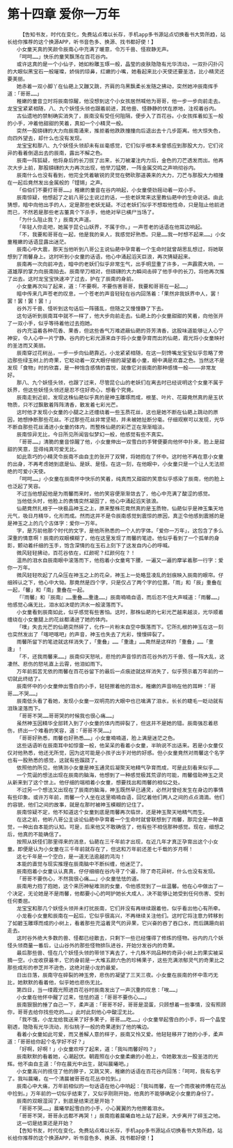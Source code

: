 # 第十四章 爱你一万年
        【告知书友，时代在变化，免费站点难以长存，手机app多书源站点切换看书大势所趋，站长给你推荐的这个换源APP，听书音色多、换源、找书都好使！】
       小女童天真的笑颜令辰南心中充满了暖意，令万千兽、怪寂静无声。
       「呵呵……」快乐的童笑飘荡在百花谷内。
       或许这真的是一个小仙子，她如粉雕玉琢一般，晶莹的皮肤隐隐有光华流动，一双扑闪扑闪的大眼似黑宝石一般璀璨，娇俏的琼鼻，红嫩的小嘴，她看起来比小天使还要圣洁，比小精灵还要美丽。
       她赤着一双小脚丫在仙葩上又蹦又跳，齐肩的乌黑飘柔长发随之拂动，突然她冲辰南挥手道：「哥哥……」
       稚嫩的童音立时将辰南惊醒，他没想到这个小女孩居然喊他为哥哥，他一步一步向前走去。龙宝宝紧紧相随，八、九个妖怪头领也跟着前进，其他兽、怪静静的伏在原地，注视着谷内。
       古仙遗地的禁制确实消失了，辰南没有受任何阻隔，便步入了百花谷。小女孩挥着如玉一般的小手，冲着他甜甜的笑着，真如一个小精灵一般。
       突然一股磅礴的大力向辰南涌来，推拒着他跌跌撞撞向后退出去十几步距离。他大惊失色，向四外望去，却什么也没有发现。
       龙宝宝和那八、九个妖怪头领却未有丝毫感觉，它们似乎根本未曾感应到那股大力，它们诧异的看着倒退出去的辰南，露出不解之色。
       辰南一阵狐疑，他将身后的长刀拔了出来，长刀被灌注内力后，金色的刀芒透发而出。他再次大步上前，那股磅礴的大力再次出现，他举刀猛劈，一阵金属交鸣之声响彻谷内。
       辰南什么也没有看到，他完全凭着敏锐的灵觉在劈砍那道袭来的大力，刀芒与那股大力相撞在一起后竟然发出金属般的「铿锵」之声。
       「伯伯们不要打哥哥……」稚嫩的童音在谷内响起，小女童使劲摇动着一双小手。
       辰南惊疑，他想起了之前八哥公主说过的话，一些老妖常来这里教仙葩中的生命说话。由此猜想，暗中向他出手的人，定是那些老妖无疑。不过老妖们似乎不想取他性命，只是阻止他前进而已，不然若是那些老古董真个下杀手，他绝对早已横尸当场了。
       「为什么阻止我？」辰南大声道。
       「年轻人你走吧，她属于昆仑山妖界，不属于你。」一声苍老的话语在他耳边响起。
       「不，我要和哥哥在一起，他是我的亲人，我感觉好熟悉。只是……我一时想不起来……」小女童稚嫩的话语显露出迷茫。
       辰南心中大震，那天当他听到八哥公主说仙葩中孕育着一个生命时就曾胡思乱想过，将她联想到了雨馨身上。这时听到小女童的话语，他心中涌起滔天巨浪，再次猜疑起来。
       辰南再一次向前冲去，暗中的老妖们似乎非常生气，出手明显重了许多，一声霹雳大响，一道雄厚的掌力向辰南拍去。辰南举刀相对，但磅礴的大力瞬间击碎了他手中的长刀，将他再次推了出去。这时龙宝宝快速冲了过去，护在了辰南的身前。
       小女童再次叫了起来，道：「不要啊，不要伤害哥哥，我要和哥哥在一起……」
       暗中传来几声苍老的叹息，一个苍老的声音轻轻在谷内回荡着：「果然非我妖界中人，罢！罢！罢！罢！罢！」
       谷外万千兽、怪听到这句话后一阵骚乱，但随之又慢慢静了下去。
       这句话听到辰南耳中就不一样了，他大步向前走去。仙葩上的小女童甜甜的笑着，向他张开了一双小手，似乎等待着他过去抱她。
       谷内充溢着各种花香、果香，但这些香气万难遮蔽仙葩的芬芳清香，这股味道能够让人心宁神安，令人心中一片宁静。谷内的七彩光源来自于将小女童孕育而出的仙葩，霞光将小女童映衬的圣洁而又美丽。
       辰南穿过花树丛，一步一步向仙葩靠近。小龙紧紧相随，在这一刻馋嘴龙宝宝似乎忽略了旁边那些绿玉树上的奇果，它眨动着一双大眼仔细的凝望着小童，眼中满是欢喜之色。当然这不是发现「食物」时的欣喜，是一种饱含感情的喜悦，就像它对辰南的那种感情一般————非常友好。
       那八、九个妖怪头领，也跟了过来，尽管昆仑山的老妖们在离去时已经说明这个女童不属于妖界，但这些妖怪头领还是忍不住好奇心，想看个究竟。
       辰南走到近前，发现这株仙葩似乎真的是神玉雕琢而成，根茎、叶片、花瓣竟然真的是玉状物质，只不过飘散着阵阵清香，散发着七彩光芒。
       这时他才发现小女童的小腿之上还缠绕着一些玉质花丝，这也是她不断在仙葩上跳动的原因，她想挣断那些花丝。不过那些花丝非常坚韧，并未被她扯断分毫。仔细观察可以发现，光华不断自那些花丝涌进小女童的体内，而整株仙葩的彩芒正在渐渐暗淡。
       辰南惊异无比，今日所见所闻皆似梦幻一般，他感觉有些不真实。
       「哥哥……」清脆的童音惊醒了他，小女童伸出一双雪白的手臂便要向他怀中扑来，脸上是甜甜的笑意，显得纯真可爱无比。
       如此乖巧的小精灵令辰南不由自主的张开了双臂，将她抱在了怀中。这时他不再在意小女童的出身，不再考虑她到底是仙、是妖、是怪。在这一刻，在他眼中，小女童只是一个让人无法拒绝的可爱小天使。
       「呵呵……」小女童在辰南怀中快乐的笑着，纯真而又甜甜的笑意似乎感染了辰南，他的脸上也泛起了笑容。
       不过当他想起他是为雨馨而来时，他的笑容便渐渐敛去了，他心中充满了酸涩的感觉。
       当他低头时，他脸上的表情突然凝固了，他心中涌起滔天骇浪。
       仙葩竟然扎根于一块极品神玉之上，原来整株花竟然真的是玉质物，仙葩似乎是神玉集天地元气，吸日月精华，化形而成。然而这并不是令辰南感觉到震惊的原因，真正令他感到震撼的是是神玉之上的几个古体字：爱你一万年。
       字，是万前他那个时代的文字，是他所熟悉的一个人的字体。「爱你一万年」，这包含了多么深重的情意啊！辰南的双眼模糊了，他在这里发现了雨馨的笔迹。他似乎看到了一个孤单的身影，颤动着纤细的玉手，饱含深情的在玉石上刻下了这发自内心的呼喊。
       微风轻轻拂动，百花谷依在，红颜呢？红颜何在？！
       温热的泪水自辰南眼中滚落而下，他抱着小女童弯下腰，一遍又一遍的摩挲着那一行字：爱你一万年。
       微风轻轻吹起了几朵压在神玉之上的花朵，神玉上一处略显凌乱的划痕映入辰南的眼帘。仔细辨认之下，他心中大恸。那竟然是四个字，只是仅占了两个字的位置。「雨」和「辰」重叠在一起，「馨」和「南」重叠在一起。
       「『雨馨』和『辰南』……重叠……重逢……」辰南喃喃自语，而后忍不住大声喊道：「雨馨……」他感觉心痛无比，泪水如决堤的洪水一般滚落而下。
       小女童看到辰南如此，似乎感觉有些害怕。这时，那株仙葩的七彩光芒越来越淡，光华顺着缠绕在小女童腿上的花丝都涌进了她的体内。
       「噗」失去光芒的仙葩突然碎了，化作一片粉末自空中飘落而下。它所扎根的神玉在这一刻也突然发出了「喀吧喀吧」的声音，神玉也失去了光彩，慢慢碎裂了。
       雨馨所留下的笔迹就这样消失了，「重叠」……「重逢」……竟然是这样的「重叠」……「重逢」！
       「不，还我雨馨来……」辰南仰天怒吼，悲怆的声音惊的百花谷外的万千兽、怪一阵大乱，这凄然、悲伤的怒吼直上云霄，他泪如雨下。
       万年前孤苦无依的雨馨在百花谷留下的最后一点痕迹就这样消失了，似乎预示着万年前的一切就此终结了。
       辰南怀中的小女童伸出雪白的小手，轻轻擦着他的泪水，稚嫩的声音响在他的耳畔：「哥哥……不哭……」
       辰南低头看了看她，发现小女童一双明亮的大眼中也已噙满了泪水，长长的睫毛一眨动就有泪珠滚落而下。
       「哥哥不哭……哥哥哭的时候我也很心痛……」
       虽然神玉因精华全部转入到了小女童的体内而碎裂了，但这并不是她的错。辰南强忍着悲伤，挤出一个难看的笑容，道：「哥哥不哭……」
       「哥哥好熟悉，雨馨也好熟悉……」小女童喃喃道，脸上满是迷茫之色。
       这些话语听在辰南耳中如惊雷一般，他呆呆的看着小女童，半晌说不出话来。若是小女童仅仅对他熟悉，他还无所觉，因为这可能是小孩子出于对他的好感。但小女童竟然对雨馨这个名字也有一股熟悉的感觉，这就有些蹊跷了。
       依照他的所见，他猜测小女童是神玉通灵后凝聚天地精气孕育而成，可是此刻看来似乎……
       一个荒诞的想法出现在辰南的脑海，他想到了一种感觉极其荒谬的可能，雨馨借助神玉之灵从新来到了这个世上。他仔细的端相着小女童，想要找出和雨馨的相似之处。
       不过另一个想法又出现在了辰南的脑海，神玉既然早已通灵，必然对曾经发生在身边的事情有些印象。或许万年前，雨馨一个人坐在这里喃喃自语，回忆着他们两人之间的点点滴滴。他们的容貌，他们之间的故事，就是在那时被神玉模糊的记住了。
       辰南惊疑不定，他不知道这个女童到底是雨馨再次临世，还是神玉聚天地精气而生。
       在这之前，他听八哥公主谈论仙葩中孕育着一个生命时就曾联想到了雨馨，那完全是一种直觉，一种出自本能的认知。可是，后来他又不敢确信了，他有些不相信那种感觉。现在，细想之后，他真的不能确信了。
       按照从妖怪们那里得来的消息，仙葩在三千年前才出现，在近几年才真正孕育出这个小女童。即便是认为小女童在三千年前就存在了，但这和万年前还差七千载的岁月啊！
       这七千年是一个空白，是一道无法逾越的鸿沟！
       本能的直觉与现实推理在辰南脑中不断纠缠，他迷茫了。
       辰南抱着小女童认认真真，仔仔细细在谷内寻了个遍，除了奇花异树，什么也没有发现。
       「哥哥不要伤心，不然我很心痛……」小女童怯怯的道。
       辰南用力抱了抱她，这个来历神秘难测的女童，令他感觉到了一丝温馨。他在心中做出了一个决定，无论她是不是雨馨，他都要小心的呵护她长大成人，决不能够让她受到任何伤害、受到任何委屈。
       龙宝宝和那几个妖怪头领并未打扰辰南，它们并没有再继续跟着他，似乎看出他心有所牵。
       小龙看小女童和辰南在一起后，它似乎很高兴，不再继续关注他们。这时它将注意力转移到了如碧玉雕琢而成的小树上，看着那些充溢着灵气的异果，它兴奋的吞了吞口水，而后蹒跚向前走去。
       这时谷外绝大多数的兽、怪都已经散去，只剩下一些已经懂得了修炼的怪物。谷内的几个妖怪头领商量一番后，让山谷外的那些怪物排队进谷，开始分发谷内的奇果。
       最后那些兽、怪在几个妖怪头领的带领下离去了，十几株不同品种的奇异小树上的果实被采摘一空。小龙收获最丰，它的身前是一大堆五颜六色的珍稀果子，这些充满浓郁灵气的奇果比之那些成形的参芝并不逊色，这绝对是小龙的最爱。
       日出日落，辰南守在碎裂的神玉旁，悲伤的凝望了三天三夜。小女童在辰南的怀中乖巧无比，她默默的看着他，似乎她也悲伤无比。
       第四日，当一缕霞光照进百花谷时辰南发出了一声沉重的叹息：「唉……」
       小女童在他怀中醒了过来，怯怯的道：「哥哥不要伤心……」
       辰南狠狠的捶了自己一下，柔声道：「哥哥不好，哥哥是混蛋，只顾想着一些事情，没有照顾你，哥哥去给你找些吃的……」此时此刻他心中酸涩无比。
       「我不饿，小龙龙给我送来了好多果子，哥哥……吃……」小女童举起雪白的小手，将一个晶莹剔透，隐隐有光华流动，形似桃子一般的奇果递到了他的嘴边。
       看着小女童如此可爱，而又善解人意的样子，辰南又怜又爱。他轻轻移开了她的小手，柔声道：「哥哥给你起个名字好不好？」
       「好啊，好啊！」小女童欢呼了起来，道：「我叫雨馨好吗？」
       辰南默默的看着她，心潮起伏。朝霞照在小女童柔嫩的小脸上，令她散发出一股圣洁的光辉。他不由自主道：「你在晨光中出生，就叫晨曦吧。」
       小女童高兴的揽住了他的脖子，又跳又笑，稚嫩的话语在百花谷内回荡：「呵呵，我有名字了。我叫晨曦，在一个清晨被哥哥在花丛中捡到。」
       辰南心中大痛，万年前相似的一句话语在他心中响起：「我叫雨馨，在一个雨夜被师傅在花丛中捡到。」万年前的一切似乎结束了，又似乎刚刚开始，他真的不能够确定小女童的身份了。
       辰南的双眼湿润了，到底是结束还是开始？
       「哥哥不哭……」晨曦举起雪白的小手，小心翼翼的为他擦着泪水。
       「哥哥不哭，哥哥永远都不再哭！」辰南抱着晨曦自地上站了起来，大步离开了碎玉之地。
       这一切是结束还是开始？
       【告知书友，时代在变化，免费站点难以长存，手机app多书源站点切换看书大势所趋，站长给你推荐的这个换源APP，听书音色多、换源、找书都好使！】